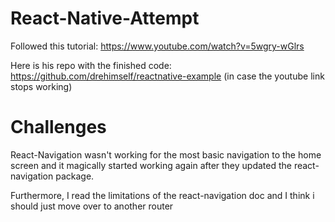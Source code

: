 # React-Native-Attempt

Followed this tutorial: https://www.youtube.com/watch?v=5wgry-wGlrs 

Here is his repo with the finished code: https://github.com/drehimself/reactnative-example
(in case the youtube link stops working)

# Challenges

React-Navigation wasn't working for the most basic navigation to the home screen and it magically started working again after they updated the react-navigation package.

Furthermore, I read the limitations of the react-navigation doc and I think i should just move over to another router